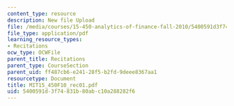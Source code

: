 ```yaml
---
content_type: resource
description: New file Upload
file: /media/courses/15-450-analytics-of-finance-fall-2010/5400591d3f74831b80abc10a288282f6_MIT15_450F10_rec01.pdf
file_type: application/pdf
learning_resource_types:
- Recitations
ocw_type: OCWFile
parent_title: Recitations
parent_type: CourseSection
parent_uid: ff487cb6-e241-28f5-b2fd-9deee8367aa1
resourcetype: Document
title: MIT15_450F10_rec01.pdf
uid: 5400591d-3f74-831b-80ab-c10a288282f6
---
```

